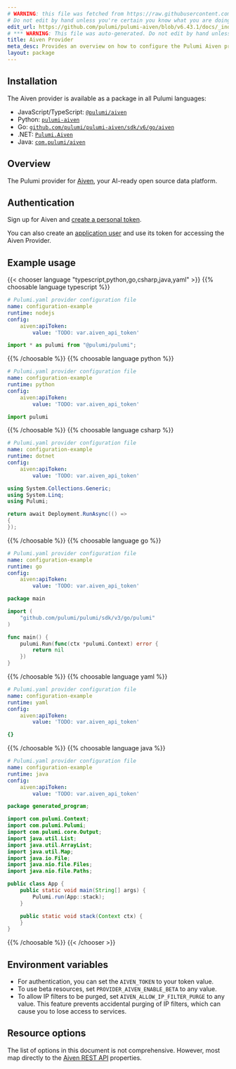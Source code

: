 ```yaml
---
# WARNING: this file was fetched from https://raw.githubusercontent.com/pulumi/pulumi-aiven/v6.43.1/docs/_index.md
# Do not edit by hand unless you're certain you know what you are doing!
edit_url: https://github.com/pulumi/pulumi-aiven/blob/v6.43.1/docs/_index.md
# *** WARNING: This file was auto-generated. Do not edit by hand unless you're certain you know what you are doing! ***
title: Aiven Provider
meta_desc: Provides an overview on how to configure the Pulumi Aiven provider.
layout: package
---
```


## Installation

The Aiven provider is available as a package in all Pulumi languages:

* JavaScript/TypeScript: [`@pulumi/aiven`](https://www.npmjs.com/package/@pulumi/aiven)
* Python: [`pulumi-aiven`](https://pypi.org/project/pulumi-aiven/)
* Go: [`github.com/pulumi/pulumi-aiven/sdk/v6/go/aiven`](https://github.com/pulumi/pulumi-aiven)
* .NET: [`Pulumi.Aiven`](https://www.nuget.org/packages/Pulumi.Aiven)
* Java: [`com.pulumi/aiven`](https://central.sonatype.com/artifact/com.pulumi/aiven)

## Overview

The Pulumi provider for [Aiven](https://aiven.io/), your AI-ready open source data platform.
## Authentication
Sign up for Aiven and [create a personal token](https://aiven.io/docs/platform/howto/create_authentication_token).

You can also create an [application user](https://aiven.io/docs/platform/howto/manage-application-users) and use its token for accessing the Aiven Provider.
## Example usage

{{< chooser language "typescript,python,go,csharp,java,yaml" >}}
{{% choosable language typescript %}}
```yaml
# Pulumi.yaml provider configuration file
name: configuration-example
runtime: nodejs
config:
    aiven:apiToken:
        value: 'TODO: var.aiven_api_token'

```
```typescript
import * as pulumi from "@pulumi/pulumi";

```
{{% /choosable %}}
{{% choosable language python %}}
```yaml
# Pulumi.yaml provider configuration file
name: configuration-example
runtime: python
config:
    aiven:apiToken:
        value: 'TODO: var.aiven_api_token'

```
```python
import pulumi

```
{{% /choosable %}}
{{% choosable language csharp %}}
```yaml
# Pulumi.yaml provider configuration file
name: configuration-example
runtime: dotnet
config:
    aiven:apiToken:
        value: 'TODO: var.aiven_api_token'

```
```csharp
using System.Collections.Generic;
using System.Linq;
using Pulumi;

return await Deployment.RunAsync(() =>
{
});

```
{{% /choosable %}}
{{% choosable language go %}}
```yaml
# Pulumi.yaml provider configuration file
name: configuration-example
runtime: go
config:
    aiven:apiToken:
        value: 'TODO: var.aiven_api_token'

```
```go
package main

import (
	"github.com/pulumi/pulumi/sdk/v3/go/pulumi"
)

func main() {
	pulumi.Run(func(ctx *pulumi.Context) error {
		return nil
	})
}
```
{{% /choosable %}}
{{% choosable language yaml %}}
```yaml
# Pulumi.yaml provider configuration file
name: configuration-example
runtime: yaml
config:
    aiven:apiToken:
        value: 'TODO: var.aiven_api_token'

```
```yaml
{}
```
{{% /choosable %}}
{{% choosable language java %}}
```yaml
# Pulumi.yaml provider configuration file
name: configuration-example
runtime: java
config:
    aiven:apiToken:
        value: 'TODO: var.aiven_api_token'

```
```java
package generated_program;

import com.pulumi.Context;
import com.pulumi.Pulumi;
import com.pulumi.core.Output;
import java.util.List;
import java.util.ArrayList;
import java.util.Map;
import java.io.File;
import java.nio.file.Files;
import java.nio.file.Paths;

public class App {
    public static void main(String[] args) {
        Pulumi.run(App::stack);
    }

    public static void stack(Context ctx) {
    }
}
```
{{% /choosable %}}
{{< /chooser >}}
## Environment variables

* For authentication, you can set the `AIVEN_TOKEN` to your token value.
* To use beta resources, set `PROVIDER_AIVEN_ENABLE_BETA` to any value.
* To allow IP filters to be purged, set `AIVEN_ALLOW_IP_FILTER_PURGE` to any value. This feature prevents accidental purging of IP filters, which can cause you to lose access to services.
## Resource options
The list of options in this document is not comprehensive. However, most map directly to the [Aiven REST API](https://api.aiven.io/doc/) properties.